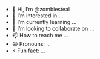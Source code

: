 - 👋 Hi, I’m @zombiesteal
- 👀 I’m interested in ...
- 🌱 I’m currently learning ...
- 💞️ I’m looking to collaborate on ...
- 📫 How to reach me ...
- 😄 Pronouns: ...
- ⚡ Fun fact: ...

<!---
zombiesteal/zombiesteal is a ✨ special ✨ repository because its `README.md` (this file) appears on your GitHub profile.
You can click the Preview link to take a look at your changes.
--->
